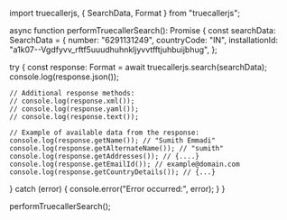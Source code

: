 import truecallerjs, { SearchData, Format } from "truecallerjs";

async function performTruecallerSearch(): Promise<void> {
  const searchData: SearchData = {
    number: "6291131249",
    countryCode: "IN",
    installationId: "a1k07--Vgdfyvv_rftf5uuudhuhnkljyvvtfftjuhbuijbhug",
  };

  try {
    const response: Format = await truecallerjs.search(searchData);
    console.log(response.json());

    // Additional response methods:
    // console.log(response.xml());
    // console.log(response.yaml());
    // console.log(response.text());

    // Example of available data from the response:
    console.log(response.getName()); // "Sumith Emmadi"
    console.log(response.getAlternateName()); // "sumith"
    console.log(response.getAddresses()); // {....}
    console.log(response.getEmailId()); // example@domain.com
    console.log(response.getCountryDetails()); // {...}
  } catch (error) {
    console.error("Error occurred:", error);
  }
}

performTruecallerSearch();
